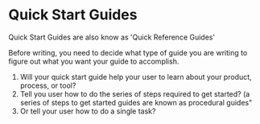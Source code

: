 # Quick Start Guides
Quick Start Guides are also know as 'Quick Reference Guides'

Before writing, you need to decide what type of guide you are writing to figure out what you want your guide to accomplish.

1. Will your quick start guide help your user to learn about your product, process, or tool?
2. Tell you user how to do the series of steps required to get started? (a series of steps to get started guides are known as procedural guides"
3. Or tell your user how to do a single task?

